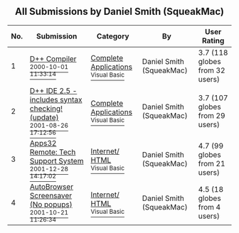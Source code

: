 ﻿<div align="center">

## All Submissions by Daniel Smith \(SqueakMac\)

</div>

No.  | Submission | Category | By   | User Rating
---- | ---------- | -------- | ---- | -----------
1 | [D\+\+ Compiler<br /><sup>2000-10-01 11:33:14</sup>](https://github.com/Planet-Source-Code/daniel-smith-squeakmac-d-compiler__1-11192) | [Complete Applications<br /><sup>Visual Basic</sup>](../ByCategory/complete-applications__1-27.md) | Daniel Smith \(SqueakMac\) | 3.7 (118 globes from 32 users)
2 | [D\+\+ IDE 2\.5 \- includes syntax checking\! \(update\)<br /><sup>2001-08-26 17:12:56</sup>](https://github.com/Planet-Source-Code/daniel-smith-squeakmac-d-ide-2-5-includes-syntax-checking-update__1-25883) | [Complete Applications<br /><sup>Visual Basic</sup>](../ByCategory/complete-applications__1-27.md) | Daniel Smith \(SqueakMac\) | 3.7 (107 globes from 29 users)
3 | [Apps32 Remote: Tech Support System<br /><sup>2001-12-28 14:17:02</sup>](https://github.com/Planet-Source-Code/daniel-smith-squeakmac-apps32-remote-tech-support-system__1-30182) | [Internet/ HTML<br /><sup>Visual Basic</sup>](../ByCategory/internet-html__1-34.md) | Daniel Smith \(SqueakMac\) | 4.7 (99 globes from 21 users)
4 | [AutoBrowser Screensaver \(No popups\)<br /><sup>2001-10-21 11:26:34</sup>](https://github.com/Planet-Source-Code/daniel-smith-squeakmac-autobrowser-screensaver-no-popups__1-28299) | [Internet/ HTML<br /><sup>Visual Basic</sup>](../ByCategory/internet-html__1-34.md) | Daniel Smith \(SqueakMac\) | 4.5 (18 globes from 4 users)
